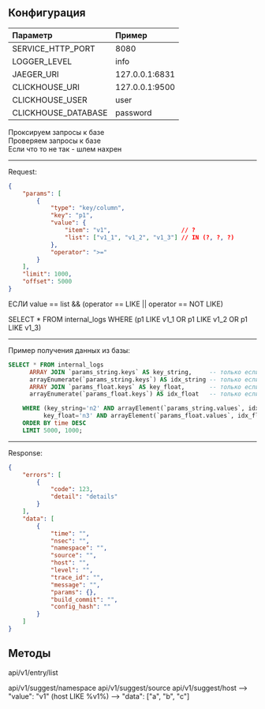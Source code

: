 ## Конфигурация

|Параметр           |Пример        |
|:------------------|:-------------|
|SERVICE_HTTP_PORT  |8080          |
|LOGGER_LEVEL       |info          |
|JAEGER_URI         |127.0.0.1:6831|
|CLICKHOUSE_URI     |127.0.0.1:9500|
|CLICKHOUSE_USER    |user          |
|CLICKHOUSE_DATABASE|password      |


Проксируем запросы к базе <br />
Проверяем запросы к базе <br />
Если что то не так - шлем нахрен

---
Request: 
```json
{
    "params": [
        {
            "type": "key/column",
            "key": "p1",
            "value": {
                "item": "v1",                    // ?
                "list": ["v1_1", "v1_2", "v1_3"] // IN (?, ?, ?)
            },
            "operator": ">="
        }
    ],
    "limit": 1000,
    "offset": 5000
}
```

ЕСЛИ value == list && (operator == LIKE || operator == NOT LIKE)

SELECT * FROM internal_logs WHERE (p1 LIKE v1_1 OR p1 LIKE v1_2 OR p1 LIKE v1_3)

---
Пример получения данных из базы:
```sql
SELECT * FROM internal_logs 
      ARRAY JOIN `params_string.keys` AS key_string,     -- только если есть json поля
      arrayEnumerate(`params_string.keys`) AS idx_string -- только если есть json поля
      ARRAY JOIN `params_float.keys` AS key_float,       -- только если есть json поля
      arrayEnumerate(`params_float.keys`) AS idx_float   -- только если есть json поля

    WHERE (key_string='n2' AND arrayElement(`params_string.values`, idx_string) LIKE '%v3%') AND
          key_float='n3' AND arrayElement(`params_float.values`, idx_float) > 10
    ORDER BY time DESC
    LIMIT 5000, 1000;
```

---
Response:
```json
{
    "errors": [
        {
            "code": 123,
            "detail": "details"
        }
    ],
    "data": [
        {
            "time": "",
            "nsec": "",
            "namespace": "",
            "source": "",
            "host": "",
            "level": "",
            "trace_id": "",
            "message": "",
            "params": {},
            "build_commit": "",
            "config_hash": ""
        }
    ]
}
```

## Методы

api/v1/entry/list

api/v1/suggest/namespace 
api/v1/suggest/source
api/v1/suggest/host      --> "value": "v1" (host LIKE %v1%) --> "data": ["a", "b", "c"]